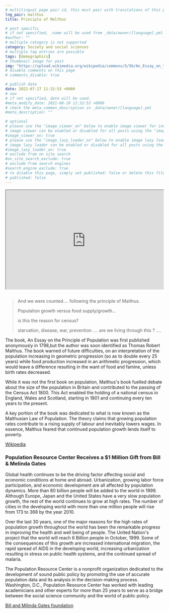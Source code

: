 ```yaml
---
# multilingual page pair id, this must pair with translations of this page. (This name must be unique)
lng_pair: malthus
title: Principle of Malthus

# post specific
# if not specified, .name will be used from _data/owner/[language].yml
#author: ""
# multiple category is not supported
category: Society and social sciences
# multiple tag entries are possible
tags: [demographics]
# thumbnail image for post
img: "https://upload.wikimedia.org/wikipedia/commons/5/5b/An_Essay_on_the_Principle_of_Population.jpg"
# disable comments on this page
# comments_disable: true

# publish date
date: 2022-07-27 11:32:53 +0900
# seo
# if not specified, date will be used.
#meta_modify_date: 2021-08-10 11:32:53 +0900
# check the meta_common_description in _data/owner/[language].yml
#meta_description: ""

# optional
# please use the "image_viewer_on" below to enable image viewer for individual pages or posts (_posts/ or [language]/_posts folders).
# image viewer can be enabled or disabled for all posts using the "image_viewer_posts: true" setting in _data/conf/main.yml.
#image_viewer_on: true
# please use the "image_lazy_loader_on" below to enable image lazy loader for individual pages or posts (_posts/ or [language]/_posts folders).
# image lazy loader can be enabled or disabled for all posts using the "image_lazy_loader_posts: true" setting in _data/conf/main.yml.
#image_lazy_loader_on: true
# exclude from on site search
#on_site_search_exclude: true
# exclude from search engines
#search_engine_exclude: true
# to disable this page, simply set published: false or delete this file
# published: false
---
```


<div style="position:relative;padding-bottom:56.25%;padding-top:35px;height:0;margin-bottom:2em;overflow:hidden">
    <iframe style="position:absolute;top:0;left:0;width:100%;height:100%"  src="https://www.youtube.com/embed/q93CgZlDXgo?si=62p-ISrGncpXL4o-" title="YouTube video player"  allowfullscreen>
    </iframe>
</div>

> And we were counted.... following the principle of Malthus.
>
> Population growth versus food supply/growth...
>
> is this the reason for census?
>
> starvation, disease, war, prevention .... are we living through this ? ....

The book, An Essay on the Principle of Population was first published anonymously in 1798,but the author was soon identified as Thomas Robert Malthus.
The book warned of future difficulties, on an interpretation of the population increasing in geometric progression (so as to double every 25 years) while food production increased in an arithmetic progression, which would leave a difference resulting in the want of food and famine, unless birth rates decreased.

While it was not the first book on population, Malthus's book fuelled debate about the size of the population in Britain and contributed to the passing of the Census Act 1800.
This Act enabled the holding of a national census in England, Wales and Scotland, starting in 1801 and continuing every ten years to the present.

A key portion of the book was dedicated to what is now known as the Malthusian Law of Population.
The theory claims that growing population rates contribute to a rising supply of labour and inevitably lowers wages.
In essence, Malthus feared that continued population growth lends itself to poverty.

[Wikipedia](https://en.wikipedia.org/wiki/An_Essay_on_the_Principle_of_Population)

### Population Resource Center Receives a $1 Million Gift from Bill & Melinda Gates

Global health continues to be the driving factor affecting social and economic conditions at home and abroad. Urbanization, growing labor force participation, and economic development are all affected by population dynamics.
More than 80 billion people will be added to the world in 1999.
Although Europe, Japan and the United States have a very slow population growth, the rest of the world continues to grow at high rates. The number of cities in the developing world with more than one million people will rise from 173 to 368 by the year 2010.

Over the last 30 years, one of the major reasons for the high rates of population growth throughout the world has been the remarkable progress in improving the health and well being of people. The United Nation's project that the world will reach 6 Billion people in October, 1999. Some of the consequences of this growth are increased international migration, the rapid spread of AIDS in the developing world, increasing urbanization resulting in stress on public health systems, and the continued spread of malaria.

The Population Resource Center is a nonprofit organization dedicated to the development of sound public policy by promoting the use of accurate population data and its analysis in the decision-making process.
Washington, D.C., Population Resource Center has worked with leading academicians and other experts for more than 25 years to serve as a bridge between the social science community and the world of public policy.

[Bill and Milinda Gates foundation](https://www.gatesfoundation.org/ideas/media-center/press-releases/1999/08/population-resource-center)
